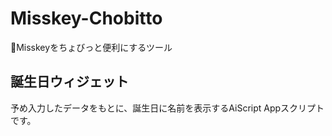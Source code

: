 # Misskey-Chobitto
🌹Misskeyをちょびっと便利にするツール

## 誕生日ウィジェット

予め入力したデータをもとに、誕生日に名前を表示するAiScript Appスクリプトです。
